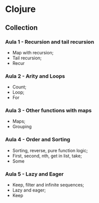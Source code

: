 # Clojure

## Collection

### Aula 1 - Recursion and tail recursion
- Map with recursion;
- Tail recursion;
- Recur

### Aula 2 - Arity and Loops
- Count;
- Loop;
- For

### Aula 3 - Other functions with maps
- Maps;
- Grouping

### Aula 4 - Order and Sorting
- Sorting, reverse, pure function logic;
- First, second, nth, get in list, take;
- Some

### Aula 5 - Lazy and Eager
- Keep, filter and infinite sequences;
- Lazy and eager;
- Keep
